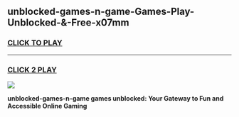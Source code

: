 
## unblocked-games-n-game-Games-Play-Unblocked-&-Free-x07mm
<h3>
<a href="https://premium76.site?title=unblocked-games-n-game&ref=24A">CLICK TO PLAY</a></h3>
<hr>

<h3>
<a href="https://premium76.site?title=unblocked-games-n-game&ref=24A">CLICK 2 PLAY</a>
  
</h3>

<a href="https://premium76.site?title=unblocked-games-n-game&ref=24A"><img src="https://clearcache.store/games.png"></a>


**unblocked-games-n-game games unblocked: Your Gateway to Fun and Accessible Online Gaming**
